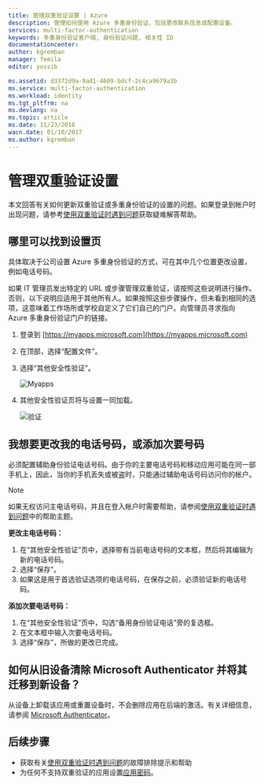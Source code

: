 ```yaml
---
title: 管理双重验证设置 | Azure
description: 管理如何使用 Azure 多重身份验证，包括更改联系信息或配置设备。
services: multi-factor-authentication
keywords: 多重身份验证客户端, 身份验证问题, 相关性 ID
documentationcenter: 
author: kgremban
manager: femila
editor: yossib

ms.assetid: d3372d9a-9ad1-4609-bdcf-2c4ca9679a3b
ms.service: multi-factor-authentication
ms.workload: identity
ms.tgt_pltfrm: na
ms.devlang: na
ms.topic: article
ms.date: 11/23/2016
wacn.date: 01/10/2017
ms.author: kgremban
---
```


# 管理双重验证设置
本文回答有关如何更新双重验证或多重身份验证的设置的问题。如果登录到帐户时出现问题，请参考[使用双重验证时遇到问题](./multi-factor-authentication-end-user-troubleshoot.md)获取疑难解答帮助。

## 哪里可以找到设置页
具体取决于公司设置 Azure 多重身份验证的方式，可在其中几个位置更改设置，例如电话号码。

如果 IT 管理员发出特定的 URL 或步骤管理双重验证，请按照这些说明进行操作。否则，以下说明应适用于其他所有人。如果按照这些步骤操作，但未看到相同的选项，这意味着工作场所或学校自定义了它们自己的门户。向管理员寻求指向 Azure 多重身份验证门户的链接。

1. 登录到 [https://myapps.microsoft.com](https://myapps.microsoft.com)
2. 在顶部，选择“配置文件”。
3. 选择“其他安全性验证”。

    ![Myapps](./media/multi-factor-authentication-end-user-manage/myapps1.png)  

4. 其他安全性验证页将与设置一同加载。

    ![验证](./media/multi-factor-authentication-end-user-manage/proofup.png)  

## 我想要更改我的电话号码，或添加次要号码
必须配置辅助身份验证电话号码。由于你的主要电话号码和移动应用可能在同一部手机上，因此，当你的手机丢失或被盗时，只能通过辅助电话号码访问你的帐户。

> [!NOTE]
如果无权访问主电话号码，并且在登入帐户时需要帮助，请参阅[使用双重验证时遇到问题](./multi-factor-authentication-end-user-troubleshoot.md)中的帮助主题。
>
>

**更改主电话号码：**

1. 在“其他安全性验证”页中，选择带有当前电话号码的文本框，然后将其编辑为新的电话号码。
2. 选择“保存”。
3. 如果这是用于首选验证选项的电话号码，在保存之前，必须验证新的电话号码。

**添加次要电话号码：**

1. 在“其他安全性验证”页中，勾选“备用身份验证电话”旁的复选框。
2. 在文本框中输入次要电话号码。
3. 选择“保存”，所做的更改已完成。

## 如何从旧设备清除 Microsoft Authenticator 并将其迁移到新设备？
从设备上卸载该应用或重置设备时，不会删除应用在后端的激活。有关详细信息，请参阅 [Microsoft Authenticator](./multi-factor-authentication-microsoft-authenticator.md)。

## 后续步骤
- 获取有关[使用双重验证时遇到问题](./multi-factor-authentication-end-user-troubleshoot.md)的故障排除提示和帮助
- 为任何不支持双重验证的应用设置[应用密码](./multi-factor-authentication-end-user-app-passwords.md)。

<!---HONumber=Mooncake_0103_2017-->